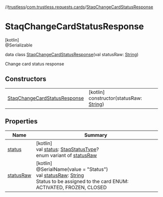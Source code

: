 //[trustless](../../../index.md)/[com.trustless.requests.cards](../index.md)/[StaqChangeCardStatusResponse](index.md)

# StaqChangeCardStatusResponse

[kotlin]\
@Serializable

data class [StaqChangeCardStatusResponse](index.md)(val statusRaw: [String](https://kotlinlang.org/api/latest/jvm/stdlib/kotlin/-string/index.html))

Change card status response

## Constructors

| | |
|---|---|
| [StaqChangeCardStatusResponse](-staq-change-card-status-response.md) | [kotlin]<br>constructor(statusRaw: [String](https://kotlinlang.org/api/latest/jvm/stdlib/kotlin/-string/index.html)) |

## Properties

| Name | Summary |
|---|---|
| [status](status.md) | [kotlin]<br>val [status](status.md): [StaqStatusType](../-staq-status-type/index.md)?<br>enum variant of [statusRaw](status-raw.md) |
| [statusRaw](status-raw.md) | [kotlin]<br>@SerialName(value = &quot;Status&quot;)<br>val [statusRaw](status-raw.md): [String](https://kotlinlang.org/api/latest/jvm/stdlib/kotlin/-string/index.html)<br>Status to be assigned to the card ENUM:  ACTIVATED, FROZEN, CLOSED |

